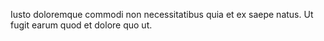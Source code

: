 Iusto doloremque commodi non necessitatibus quia et ex saepe natus. Ut fugit earum quod et dolore quo ut.